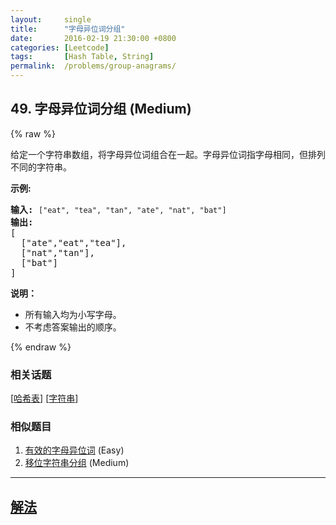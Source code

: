 ```yaml
---
layout:     single
title:      "字母异位词分组"
date:       2016-02-19 21:30:00 +0800
categories: [Leetcode]
tags:       [Hash Table, String]
permalink:  /problems/group-anagrams/
---
```


## 49. 字母异位词分组 (Medium)

{% raw %}

<p>给定一个字符串数组，将字母异位词组合在一起。字母异位词指字母相同，但排列不同的字符串。</p>

<p><strong>示例:</strong></p>

<pre><strong>输入:</strong> <code>[&quot;eat&quot;, &quot;tea&quot;, &quot;tan&quot;, &quot;ate&quot;, &quot;nat&quot;, &quot;bat&quot;]</code>
<strong>输出:</strong>
[
  [&quot;ate&quot;,&quot;eat&quot;,&quot;tea&quot;],
  [&quot;nat&quot;,&quot;tan&quot;],
  [&quot;bat&quot;]
]</pre>

<p><strong>说明：</strong></p>

<ul>
	<li>所有输入均为小写字母。</li>
	<li>不考虑答案输出的顺序。</li>
</ul>

{% endraw %}

### 相关话题
  [[哈希表](https://github.com/openset/leetcode/tree/master/tag/hash-table/README.md)]
  [[字符串](https://github.com/openset/leetcode/tree/master/tag/string/README.md)]

### 相似题目
  1. [有效的字母异位词](/problems/valid-anagram) (Easy)
  1. [移位字符串分组](/problems/group-shifted-strings) (Medium)

---

## [解法](https://github.com/openset/leetcode/tree/master/problems/group-anagrams)
